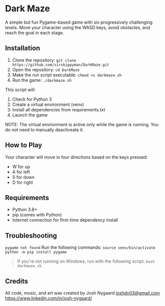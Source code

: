 # Dark Maze
A simple but fun Pygame-based game with six progressively challenging levels.
Move your character using the WASD keys, avoid obstacles, and reach the goal in each stage.

## Installation
1. Clone the repository:
`git clone https://github.com/sirskippyman/DarkMaze.git`
2. Open the repository:
`cd DarkMaze`
3. Make the run script executable:
`chmod +x darkmaze.sh`
4. Run the game:
`./darkmaze.sh`

This script will:
1. Check for Python 3
2. Create a virtual environment (venv)
3. Install all dependencies from requirements.txt
4. Launch the game

NOTE: The virtual environment is active only while the game is running. You do not need to
manually deactiveate it.

## How to Play
Your character will move in four directions based on the keys pressed:
- W for up
- A for left
- S for down
- D for right

## Requirements
- Python 3.8+
- pip (comes with Python)
- Internet connection for first-time dependency install

## Troubleshooting
`pygame not found`
Run the following commands:
`source venv/bin/activate`
`python -m pip install pygame`
> If you're not running on Windows, run with the following script:
`bash darkmaze.sh`

## Credits
All code, music, and art was created by Josh Nygaard
joshdn03@gmail.com
https://www.linkedin.com/in/josh-nygaard/




